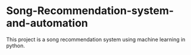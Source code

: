 # Song-Recommendation-system-and-automation
This project is a song recommendation system using machine learning in python.
